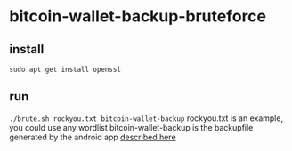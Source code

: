 # bitcoin-wallet-backup-bruteforce
## install
```sudo apt get install openssl```
## run
```./brute.sh rockyou.txt bitcoin-wallet-backup```
rockyou.txt is an example, you could use any wordlist
bitcoin-wallet-backup is the backupfile generated by the android app [described here](https://github.com/bitcoin-wallet/bitcoin-wallet/blob/665230c7955401b8c6e6f3983692b49582d8e628/wallet/README.recover.md#decrypting)
